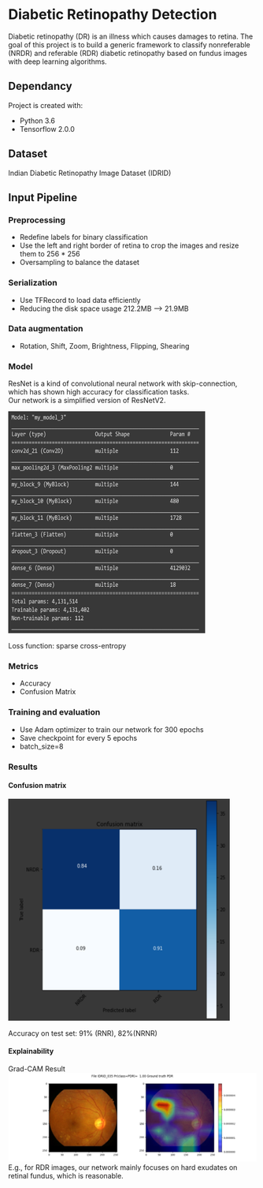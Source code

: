 # Diabetic Retinopathy Detection

Diabetic retinopathy (DR) is an illness which causes damages to retina.
The goal of this project is to build a generic framework to classify nonreferable (NRDR) and referable (RDR) diabetic retinopathy based on fundus images with deep learning algorithms.


## Dependancy
Project is created with:
- Python 3.6
- Tensorflow 2.0.0

## Dataset
Indian Diabetic Retinopathy Image Dataset (IDRID)

## Input Pipeline
### Preprocessing
* Redefine labels for binary classification
* Use the left and right border of retina to crop the images and resize them to 256 * 256
* Oversampling to balance the dataset
### Serialization
* Use TFRecord to load data efficiently
* Reducing the disk space usage 212.2MB --> 21.9MB 
### Data augmentation
* Rotation, Shift, Zoom, Brightness, Flipping, Shearing
### Model
ResNet is a kind of convolutional neural network with skip-connection, which has shown high accuracy for classification tasks.   
Our network is a simplified version of ResNetV2.

<img width="400" height="450" src="https://github.com/Yii99/Diabetic-Algorithm/blob/main/restnet.png"/> 

Loss function: sparse cross-entropy
### Metrics
* Accuracy
* Confusion Matrix

### Training and evaluation
* Use Adam optimizer to train our network for 300 epochs
* Save checkpoint for every 5 epochs
* batch_size=8

### Results
#### Confusion matrix
<img width="450" height="450" src="https://github.com/Yii99/Diabetic-Algorithm/blob/main/cm.png"/> 

Accuracy on test set: 91% (RNR), 82%(NRNR)
#### Explainability  
Grad-CAM Result
![deepv](https://github.com/Yii99/Diabetic-Algorithm/blob/main/gc.png)  
E.g., for RDR images, our network mainly focuses on hard exudates on retinal fundus, which is reasonable. 

